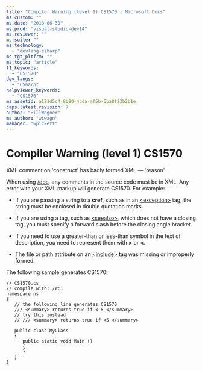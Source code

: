 ```yaml
---
title: "Compiler Warning (level 1) CS1570 | Microsoft Docs"
ms.custom: ""
ms.date: "2018-06-30"
ms.prod: "visual-studio-dev14"
ms.reviewer: ""
ms.suite: ""
ms.technology: 
  - "devlang-csharp"
ms.tgt_pltfrm: ""
ms.topic: "article"
f1_keywords: 
  - "CS1570"
dev_langs: 
  - "CSharp"
helpviewer_keywords: 
  - "CS1570"
ms.assetid: a121d5c4-8b90-4cda-af5b-6ba8f23b2b1e
caps.latest.revision: 7
author: "BillWagner"
ms.author: "wiwagn"
manager: "wpickett"
---
```

# Compiler Warning (level 1) CS1570
XML comment on 'construct' has badly formed XML — 'reason'  
  
 When using [/doc](http://msdn.microsoft.com/library/849eea59-c936-4311-bad8-d07404480f2a), any comments in the source code must be in XML. Any error with your XML markup will generate CS1570. For example:  
  
-   If you are passing a string to a **cref**, such as in an [\<exception>](http://msdn.microsoft.com/library/dd73aac5-3c74-4fcf-9498-f11bff3a2f3c) tag, the string must be enclosed in double quotation marks.  
  
-   If you are using a tag, such as [\<seealso>](http://msdn.microsoft.com/library/8e157f3f-f220-4fcf-9010-88905b080b18), which does not have a closing tag, you must specify a forward slash before the closing angle bracket.  
  
-   If you need to use a greater-than or less-than symbol in the text of description, you need to represent them with **&gt;** or **&lt;**.  
  
-   The file or path attribute on an [\<include>](http://msdn.microsoft.com/library/a8a70302-6196-4643-bd09-ef33f411f18f) tag was missing or improperly formed.  
  
 The following sample generates CS1570:  
  
```  
// CS1570.cs  
// compile with: /W:1  
namespace ns  
{  
   // the following line generates CS1570  
   /// <summary> returns true if < 5 </summary>  
   // try this instead  
   // /// <summary> returns true if <5 </summary>  
  
   public class MyClass  
   {  
      public static void Main ()  
      {  
      }  
   }  
}  
```